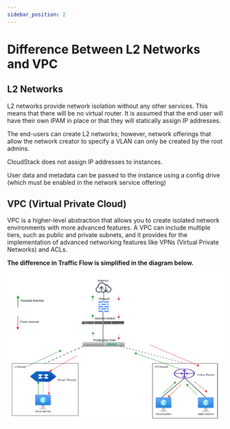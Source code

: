 ```yaml
---
sidebar_position: 2
---
```

# Difference Between L2 Networks and VPC

## L2 Networks

L2 networks provide network isolation without any other services. This means that there will be no virtual router. It is assumed that the end user will have their own IPAM in place or that they will statically assign IP addresses.

The end-users can create L2 networks; however, network offerings that allow the network creator to specify a VLAN can only be created by the root admins.

CloudStack does not assign IP addresses to instances.

User data and metadata can be passed to the instance using a config drive (which must be enabled in the network service offering)

## VPC (Virtual Private Cloud)

VPC is a higher-level abstraction that allows you to create isolated network environments with more advanced features. A VPC can include multiple tiers, such as public and private subnets, and it provides for the implementation of advanced networking features like VPNs (Virtual Private Networks) and ACLs.

**The difference in Traffic Flow is simplified in the diagram below.**

![Difference Between L2 Networks and VPC](img/VPCDiagram.png)


